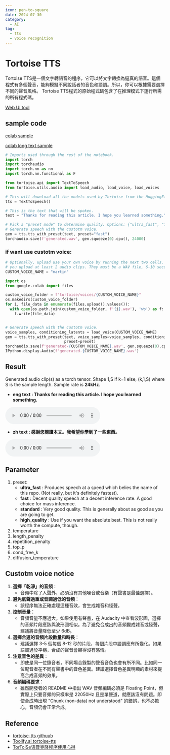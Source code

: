 ```yaml
---
icon: pen-to-square
date: 2024-07-30
category:
  - AI
tag:
  - tts
  - voice recognition
---
```

# Tortoise TTS
Tortoise TTS是一個文字轉語音的程序，它可以將文字轉換為逼真的語音。這個程式有多個聲音，能夠模擬不同說話者的音色和語調。所以，你可以根據需要選擇不同的聲音風格。 Tortoise TTS程式的原始程式碼包含了在推理模式下運行所需的所有程式碼。

[Web UI tool](https://huggingface.co/spaces/Manmay/tortoise-tts)

## sample code

[colab sample](https://colab.research.google.com/drive/1NxiY3zHN4Nd8J3YAqFsbYaOB71IiLE04?usp=sharing#scrollTo=Yia_iBpuJ9gn)

[colab long text sample](https://colab.research.google.com/drive/1g_CssJK34kwRi7VRtFd73WvTLq9UbnZT?usp=sharing)

```python
# Imports used through the rest of the notebook.
import torch
import torchaudio
import torch.nn as nn
import torch.nn.functional as F

from tortoise.api import TextToSpeech
from tortoise.utils.audio import load_audio, load_voice, load_voices

# This will download all the models used by Tortoise from the HuggingFace hub.
tts = TextToSpeech()

# This is the text that will be spoken.
text = "Thanks for reading this article. I hope you learned something."

# Pick a "preset mode" to determine quality. Options: {"ultra_fast", "fast" (default), "standard", "high_quality"}. See docs in api.py
# Generate speech with the custotm voice.
gen = tts.tts_with_preset(text, preset="fast")
torchaudio.save(f'generated.wav', gen.squeeze(0).cpu(), 24000)

```

### if want use custotm voice:
```python
# Optionally, upload use your own voice by running the next two cells. I recommend
# you upload at least 2 audio clips. They must be a WAV file, 6-10 seconds long.
CUSTOM_VOICE_NAME = "martin"

import os
from google.colab import files

custom_voice_folder = f"tortoise/voices/{CUSTOM_VOICE_NAME}"
os.makedirs(custom_voice_folder)
for i, file_data in enumerate(files.upload().values()):
  with open(os.path.join(custom_voice_folder, f'{i}.wav'), 'wb') as f:
    f.write(file_data)


# Generate speech with the custotm voice.
voice_samples, conditioning_latents = load_voice(CUSTOM_VOICE_NAME)
gen = tts.tts_with_preset(text, voice_samples=voice_samples, conditioning_latents=conditioning_latents, 
                          preset=preset)
torchaudio.save(f'generated-{CUSTOM_VOICE_NAME}.wav', gen.squeeze(0).cpu(), 24000)
IPython.display.Audio(f'generated-{CUSTOM_VOICE_NAME}.wav')

```

## Result
Generated audio clip(s) as a torch tensor. Shape 1,S if k=1 else, (k,1,S) where S is the sample length. Sample rate is **24kHz**.

- **eng text : Thanks for reading this article. I hope you learned something.**

<audio controls>
    <source src="@source/ai/tts/result/tortoise-tts-en-result.wav" type="audio/mpeg">
    Your browser does not support the audio tag.
</audio>

- **zh text : 感謝您閱讀本文。我希望你學到了一些東西。**

<audio controls>
    <source src="@source/ai/tts/result/tortoise-tts-zh-result.wav" type="audio/mpeg">
    Your browser does not support the audio tag.
</audio>

## Parameter

1. preset:
    - **ultra_fast** : Produces speech at a speed which belies the name of this repo. (Not really, but it's definitely fastest).
    - **fast** : Decent quality speech at a decent inference rate. A good choice for mass inference.
    - **standard** : Very good quality. This is generally about as good as you are going to get.
    - **high_quality** : Use if you want the absolute best. This is not really worth the compute, though.
1. temperature
1. length_penalty
1. repetition_penalty
1. top_p
1. cond_free_k
1. diffusion_temperature

## Custotm voice notice

1. **選擇「乾淨」的音頻**：
   - 音頻中除了人聲外，必須沒有其他噪音或音樂（有聲書是最佳選擇）。
2. **避免氣聲過重或音調過低的音頻**：
   - 該程序無法正確處理這種音效，會生成雜音和怪聲。
3. **控制音量**：
   - 音頻音量不應過大。如果使用有聲書，在 Audacity 中查看波形圖，選擇的音頻片段應該與波形圖相似。為了避免合成出的音頻變成雜音或怪聲，建議將音量降低至少 6dB。
4. **選擇合適的音頻片段數量和時長**：
   - 建議選擇 3-5 個每個 8-12 秒的片段，每個片段中語調應有所變化。如果語調過於平穩，合成的聲音會顯得沒有感情。
5. **注意音色的差異**：
   - 即使是同一位錄音者，不同場合錄製的聲音音色也會有所不同。比如同一位配音者在不同有聲書中的音色差異。建議選擇音色差異明顯的素材來提高合成音頻的效果。
6. **音頻編碼要求**：
   - 雖然開發者的 README 中指出 WAV 音頻編碼必須是 Floating Point，但實際上只要音頻的采樣率是 22050Hz 且是單聲道，就應該沒有問題。即使合成時出現 "Chunk (non-data) not understood" 的錯誤，也不必擔心，音頻仍會正常合成。

## Reference
- [tortoise-tts githuub](https://github.com/neonbjb/tortoise-tts)
- [Toolify.ai tortoise-tts](https://www.toolify.ai/zh/ai-news-cn/tortoise-tts%E7%A5%9E%E5%A5%87%E7%9A%84%E5%A4%9A%E5%A3%B0%E9%9F%B3%E6%96%87%E6%9C%AC%E8%BD%AC%E8%AF%AD%E9%9F%B3%E5%B7%A5%E5%85%B7-1075048)
- [TorToiSe语音克隆程序使用心得](https://blog.csdn.net/c2a2o2/article/details/131149636)
